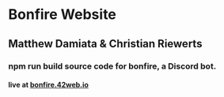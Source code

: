 # Bonfire Website
## Matthew Damiata & Christian Riewerts
### npm run build source code for bonfire, a Discord bot.
#### live at [bonfire.42web.io](https://www.bonfire.42web.io)
